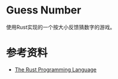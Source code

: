 # Guess Number

使用Rust实现的一个按大小反馈猜数字的游戏。

# 参考资料

* [The Rust Programming Language](https://doc.rust-lang.org/book/ch02-00-guessing-game-tutorial.html)
